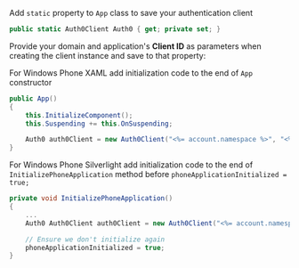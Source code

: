 Add `static` property to `App` class to save your authentication client

```cs
public static Auth0Client Auth0 { get; private set; }
```

Provide your domain and application's **Client ID** as parameters when creating the client instance and save to that property:

For Windows Phone XAML add initialization code to the end of `App` constructor

```cs
public App()
{
    this.InitializeComponent();
    this.Suspending += this.OnSuspending;

    Auth0 auth0Client = new Auth0Client("<%= account.namespace %>", "<%= account.clientId %>");
}
```

For Windows Phone Silverlight add initialization code to the end of `InitializePhoneApplication` method before `phoneApplicationInitialized = true;`

```cs
private void InitializePhoneApplication()
{
    ...
    Auth0 Auth0Client auth0Client = new Auth0Client("<%= account.namespace %>", "<%= account.clientId %>");

    // Ensure we don't initialize again
    phoneApplicationInitialized = true;
}
```
